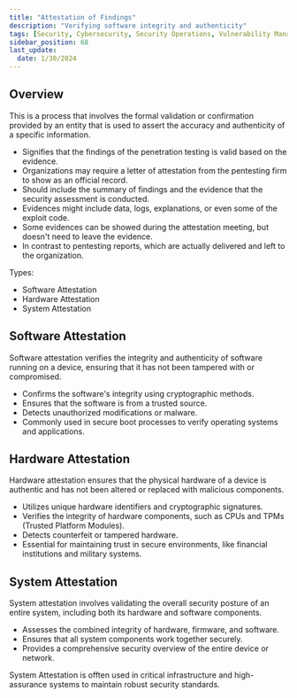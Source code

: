 ```yaml
---
title: "Attestation of Findings"
description: "Verifying software integrity and authenticity"
tags: [Security, Cybersecurity, Security Operations, Vulnerability Management, Security Assessment, Security Testing]
sidebar_position: 68
last_update:
  date: 1/30/2024
---
```




## Overview

This is a process that involves the formal validation or confirmation provided by an entity that is used to assert the accuracy and authenticity of a specific information.

- Signifies that the findings of the penetration testing is valid based on the evidence.
- Organizations may require a letter of attestation from the pentesting firm to show as an official record.
- Should include the summary of findings and the evidence that the security assessment is conducted.
- Evidences might include data, logs, explanations, or even some of the exploit code.
- Some evidences can be showed during the attestation meeting, but doesn't need to leave the evidence.
- In contrast to pentesting reports, which are actually delivered and left to the organization.

Types: 

- Software Attestation
- Hardware Attestation
- System Attestation


## Software Attestation

Software attestation verifies the integrity and authenticity of software running on a device, ensuring that it has not been tampered with or compromised.

- Confirms the software's integrity using cryptographic methods.
- Ensures that the software is from a trusted source.
- Detects unauthorized modifications or malware.
- Commonly used in secure boot processes to verify operating systems and applications.

## Hardware Attestation

Hardware attestation ensures that the physical hardware of a device is authentic and has not been altered or replaced with malicious components.

- Utilizes unique hardware identifiers and cryptographic signatures.
- Verifies the integrity of hardware components, such as CPUs and TPMs (Trusted Platform Modules).
- Detects counterfeit or tampered hardware.
- Essential for maintaining trust in secure environments, like financial institutions and military systems.

## System Attestation

System attestation involves validating the overall security posture of an entire system, including both its hardware and software components.

- Assesses the combined integrity of hardware, firmware, and software.
- Ensures that all system components work together securely.
- Provides a comprehensive security overview of the entire device or network.

System Attestation is offten used in critical infrastructure and high-assurance systems to maintain robust security standards.


